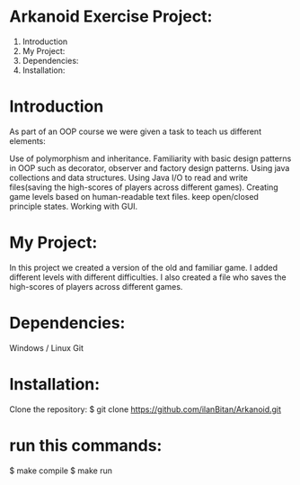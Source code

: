 # Arkanoid Exercise Project:
1. Introduction
2. My Project:
3. Dependencies:
4. Installation:
# Introduction
As part of an OOP course we were given a task to teach us different elements:

Use of polymorphism and inheritance.
Familiarity with basic design patterns in OOP such as decorator, observer and factory design patterns.
Using java collections and data structures.
Using Java I/O to read and write files(saving the high-scores of players across different games).
Creating game levels based on human-readable text files.
keep open/closed principle states.
Working with GUI.
# My Project:
In this project we created a version of the old and familiar game. I added different levels with different difficulties. I also created a file who saves the high-scores of players across different games.

# Dependencies:
Windows / Linux
Git
# Installation:
Clone the repository:
$ git clone https://github.com/ilanBitan/Arkanoid.git
# run this commands:
$ make compile
$ make run
